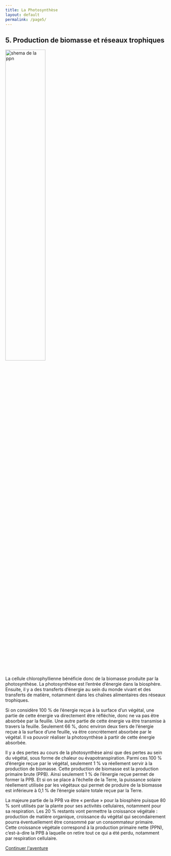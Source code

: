 ```yaml
---
title: La Photosynthèse
layout: default
permalink: /page5/
---
```

## 5. Production de biomasse et réseaux trophiques

<img src="/laphotosyntheseSVT/ppn.jpg" alt="shema de la ppn" width="50%">

La cellule chlorophyllienne bénéficie donc de la biomasse produite par la photosynthèse. La photosynthèse est l’entrée d’énergie dans la biosphère. Ensuite, il y a des transferts d’énergie au sein du monde vivant et des transferts de matière, notamment dans les chaînes alimentaires des réseaux trophiques.

Si on considère 100 % de l’énergie reçue à la surface d’un végétal, une partie de cette énergie va directement être réfléchie, donc ne va pas être absorbée par la feuille. Une autre partie de cette énergie va être transmise à travers la feuille. Seulement 66 %, donc environ deux tiers de l’énergie reçue à la surface d’une feuille, va être concrètement absorbée par le végétal. Il va pouvoir réaliser la photosynthèse à partir de cette énergie absorbée.

Il y a des pertes au cours de la photosynthèse ainsi que des pertes au sein du végétal, sous forme de chaleur ou évapotranspiration. Parmi ces 100 % d’énergie reçue par le végétal, seulement 1 % va réellement servir à la production de biomasse. Cette production de biomasse est la production primaire brute (PPB). Ainsi seulement 1 % de l’énergie reçue permet de former la PPB. Et si on se place à l’échelle de la Terre, la puissance solaire réellement utilisée par les végétaux qui permet de produire de la biomasse est inférieure à 0,1 % de l’énergie solaire totale reçue par la Terre.

La majeure partie de la PPB va être « perdue » pour la biosphère puisque 80 % sont utilisés par la plante pour ses activités cellulaires, notamment pour sa respiration. Les 20 % restants vont permettre la croissance végétale : production de matière organique, croissance du végétal qui secondairement pourra éventuellement être consommé par un consommateur primaire. Cette croissance végétale correspond à la production primaire nette (PPN), c’est-à-dire la PPB à laquelle on retire tout ce qui a été perdu, notamment par respiration cellulaire.


<a href="/laphotosyntheseSVT/page6/" class="btn">Continuer l'aventure</a>